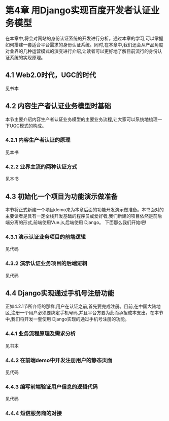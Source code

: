 # 第4章 用Django实现百度开发者认证业务模型

在本章中,将会对网站的身份认证系统的开发进行分析。通过本章的学习,可以掌握如何搭建一套适合平台需求的身份认证系统。同时,在本章中,我们还会从产品角度对业界的几种运营模式的演变进行介绍,让读者可以更好地了解目前流行的身份认证系统的实现原理。

## 4.1 Web2.0时代，UGC的时代

见书本

## 4.2 内容生产者认证业务模型时基础

本节主要介绍内容生产者认证业务模型的主要业务流程,让大家可以系统地梳理一下UGC模式的构成。

### 4.2.1 内容生产者认证的原理

见本书

### 4.2.2 业界主流的两种认证方式

见本书

## 4.3 初始化一个项目为功能演示做准备

本节将正式新建一个项目demo来为本章后面的功能开发演示做准备。本书面对的主要读者是具有一定全栈开发基础的程序员或爱好者,我们新建的项目依然是前后端分离的形式,前端使用Vue.js,后端使用 Django。
下面那么我们开始吧!

### 4.3.1 演示认证业务项目的前端逻辑

见代码

### 4.3.2 演示认证业务项目的后端逻辑

见代码

## 4.4 Django实现通过手机号注册功能

正如4.2.1节所介绍的那样,用户在认证之前,首先要完成注册。目前,在中国大陆地区,注册一个用户必须要绑定手机号码,并且平台方要为此而承担成本支出。在本节中,我们将开发一套使用 Django实现的通过手机号注册的功能。

### 4.4.1 业务流程原理及需求分析

见书本

### 4.4.2 在前端demo中开发注册用户的静态页面

见代码

### 4.4.3 编写前端验证用户信息的逻辑代码

见代码

### 4.4.4 短信服务商的对接

